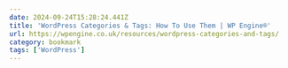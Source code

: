 ```yaml
---
date: 2024-09-24T15:28:24.441Z
title: 'WordPress Categories & Tags: How To Use Them | WP Engine®'
url: https://wpengine.co.uk/resources/wordpress-categories-and-tags/
category: bookmark
tags: ['WordPress']
---
```

